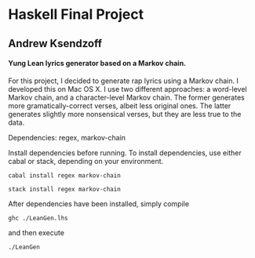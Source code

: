 # Haskell Final Project
## Andrew Ksendzoff

#### Yung Lean lyrics generator based on a Markov chain.

For this project, I decided to generate rap lyrics using a Markov chain.
I developed this on Mac OS X.
I use two different approaches: a word-level Markov chain, and a character-level Markov chain.
The former generates more gramatically-correct verses, albeit less original ones.
The latter generates slightly more nonsensical verses, but they are less true to the data.


Dependencies: regex, markov-chain

Install dependencies before running.
To install dependencies, use either cabal or stack, depending on your environment.

    cabal install regex markov-chain

    stack install regex markov-chain


After dependencies have been installed, simply compile

    ghc ./LeanGen.lhs

and then execute

    ./LeanGen
